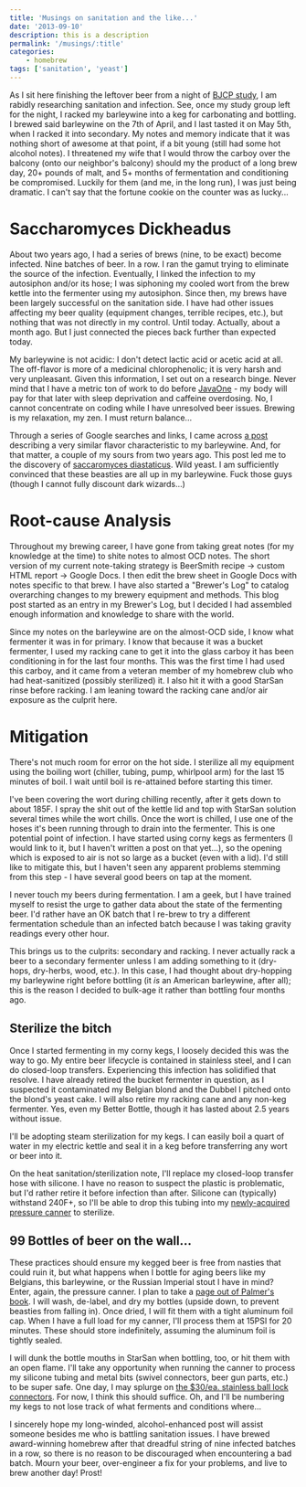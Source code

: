 ```yaml
---
title: 'Musings on sanitation and the like...'
date: '2013-09-10'
description: this is a description
permalink: '/musings/:title'
categories:
    - homebrew
tags: ['sanitation', 'yeast']
---
```

As I sit here finishing the leftover beer from a night of [BJCP study][1], I am rabidly researching sanitation and infection. See, once my study group left for the night, I racked my barleywine into a keg for carbonating and bottling. I brewed said barleywine on the 7th of April, and I last tasted it on May 5th, when I racked it into secondary. My notes and memory indicate that it was nothing short of awesome at that point, if a bit young (still had some hot alcohol notes). I threatened my wife that I would throw the carboy over the balcony (onto our neighbor's balcony) should my the product of a long brew day, 20+ pounds of malt, and 5+ months of fermentation and conditioning be compromised. Luckily for them (and me, in the long run), I was just being dramatic. I can't say that the fortune cookie on the counter was as lucky...

# Saccharomyces Dickheadus

About two years ago, I had a series of brews (nine, to be exact) become infected. Nine batches of beer. In a row. I ran the gamut trying to eliminate the source of the infection. Eventually, I linked the infection to my autosiphon and/or its hose; I was siphoning my cooled wort from the brew kettle into the fermenter using my autosiphon. Since then, my brews have been largely successful on the sanitation side. I have had other issues affecting my beer quality (equipment changes, terrible recipes, etc.), but nothing that was not directly in my control. Until today. Actually, about a month ago. But I just connected the pieces back further than expected today.

My barleywine is not acidic: I don't detect lactic acid or acetic acid at all. The off-flavor is more of a medicinal chlorophenolic; it is very harsh and very unpleasant. Given this information, I set out on a research binge. Never mind that I have a metric ton of work to do before [JavaOne][2] - my body will pay for that later with sleep deprivation and caffeine overdosing. No, I cannot concentrate on coding while I have unresolved beer issues. Brewing is my relaxation, my zen. I must return balance...

Through a series of Google searches and links, I came across [a post][3] describing a very similar flavor characteristic to my barleywine. And, for that matter, a couple of my sours from two years ago. This post led me to the discovery of [saccaromyces diastaticus][4]. Wild yeast. I am sufficiently convinced that these beasties are all up in my barleywine. Fuck those guys (though I cannot fully discount dark wizards...)

# Root-cause Analysis

Throughout my brewing career, I have gone from taking great notes (for my knowledge at the time) to shite notes to almost OCD notes. The short version of my current note-taking strategy is BeerSmith recipe -> custom HTML report -> Google Docs. I then edit the brew sheet in Google Docs with notes specific to that brew. I have also started a "Brewer's Log" to catalog overarching changes to my brewery equipment and methods. This blog post started as an entry in my Brewer's Log, but I decided I had assembled enough information and knowledge to share with the world.

Since my notes on the barleywine are on the almost-OCD side, I know what fermenter it was in for primary. I know that because it was a bucket fermenter, I used my racking cane to get it into the glass carboy it has been conditioning in for the last four months. This was the first time I had used this carboy, and it came from a veteran member of my homebrew club who had heat-sanitized (possibly sterilized) it. I also hit it with a good StarSan rinse before racking. I am leaning toward the racking cane and/or air exposure as the culprit here.

# Mitigation

There's not much room for error on the hot side. I sterilize all my equipment using the boiling wort (chiller, tubing, pump, whirlpool arm) for the last 15 minutes of boil. I wait until boil is re-attained before starting this timer.

I've been covering the wort during chilling recently, after it gets down to about 185F. I spray the shit out of the kettle lid and top with StarSan solution several times while the wort chills. Once the wort is chilled, I use one of the hoses it's been running through to drain into the fermenter. This is one potential point of infection. I have started using corny kegs as fermenters (I would link to it, but I haven't written a post on that yet...), so the opening which is exposed to air is not so large as a bucket (even with a lid). I'd still like to mitigate this, but I haven't seen any apparent problems stemming from this step - I have several good beers on tap at the moment.

I never touch my beers during fermentation. I am a geek, but I have trained myself to resist the urge to gather data about the state of the fermenting beer. I'd rather have an OK batch that I re-brew to try a different fermentation schedule than an infected batch because I was taking gravity readings every other hour.

This brings us to the culprits: secondary and racking. I never actually rack a beer to a secondary fermenter unless I am adding something to it (dry-hops, dry-herbs, wood, etc.). In this case, I had thought about dry-hopping my barleywine right before bottling (it *is* an American barleywine, after all); this is the reason I decided to bulk-age it rather than bottling four months ago.

## Sterilize the bitch

Once I started fermenting in my corny kegs, I loosely decided this was the way to go. My entire beer lifecycle is contained in stainless steel, and I can do closed-loop transfers. Experiencing this infection has solidified that resolve. I have already retired the bucket fermenter in question, as I suspected it contaminated my Belgian blond and the Dubbel I pitched onto the blond's yeast cake. I will also retire my racking cane and any non-keg fermenter. Yes, even my Better Bottle, though it has lasted about 2.5 years without issue.

I'll be adopting steam sterilization for my kegs. I can easily boil a quart of water in my electric kettle and seal it in a keg before transferring any wort or beer into it.

On the heat sanitation/sterilization note, I'll replace my closed-loop transfer hose with silicone. I have no reason to suspect the plastic is problematic, but I'd rather retire it before infection than after. Silicone can (typically) withstand 240F+, so I'll be able to drop this tubing into my [newly-acquired pressure canner][5] to sterilize.

## 99 Bottles of beer on the wall...

These practices should ensure my kegged beer is free from nasties that could ruin it, but what happens when I bottle for aging beers like my Belgians, this barleywine, or the Russian Imperial stout I have in mind? Enter, again, the pressure canner. I plan to take a [page out of Palmer's book][6]. I will wash, de-label, and dry my bottles (upside down, to prevent beasties from falling in). Once dried, I will fit them with a tight aluminum foil cap. When I have a full load for my canner, I'll process them at 15PSI for 20 minutes. These should store indefinitely, assuming the aluminum foil is tightly sealed.

I will dunk the bottle mouths in StarSan when bottling, too, or hit them with an open flame. I'll take any opportunity when running the canner to process my silicone tubing and metal bits (swivel connectors, beer gun parts, etc.) to be super safe. One day, I may splurge on [the $30/ea. stainless ball lock connectors][7]. For now, I think this should suffice. Oh, and I'll be numbering my kegs to not lose track of what ferments and conditions where...

I sincerely hope my long-winded, alcohol-enhanced post will assist someone besides me who is battling sanitation issues. I have brewed award-winning homebrew after that dreadful string of nine infected batches in a row, so there is no reason to be discouraged when encountering a bad batch. Mourn your beer, over-engineer a fix for your problems, and live to brew another day! Prost!

 [1]: http://bjcp.org/2008styles/catdex.php
 [2]: http://www.oracle.com/javaone
 [3]: http://www.bear-flavored.com/2012/12/off-flavor-or-infection-diagnosing-my.html
 [4]: http://homebrewingfun.blogspot.com/2012/11/yeast-project-ram-4.html
 [5]: http://www.amazon.com/Presto-01781-23-Quart-Pressure-Canner/dp/B0000BYCFU/ref=sr_1_1?ie=UTF8&qid=1378796092&sr=8-1&keywords=presto+23+quart+pressure+canner
 [6]: http://www.howtobrew.com/section1/chapter2-2-3.html
 [7]: http://www.beveragefactory.com/draftbeer/couplers/homebrew/hansen_ssmflball_gas.shtml?bstr=1
